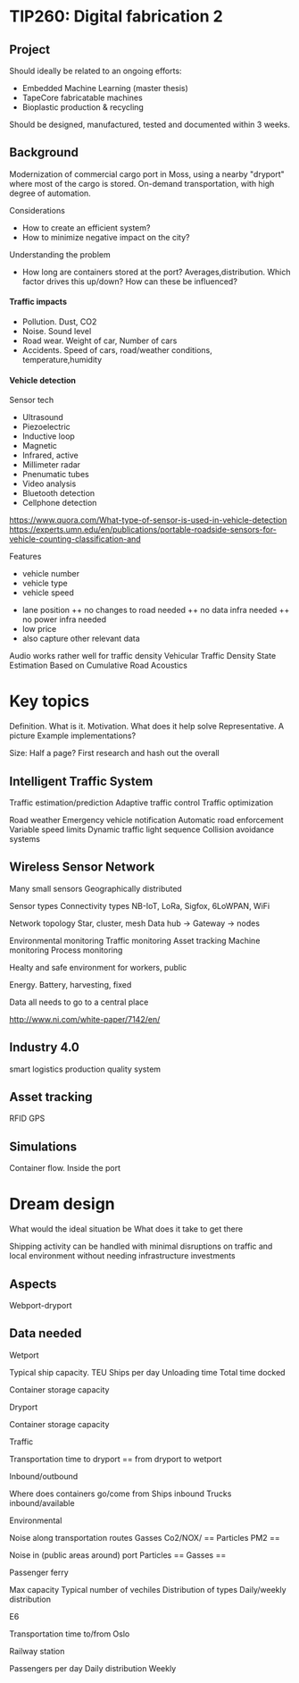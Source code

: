 
# TIP260: Digital fabrication 2

## Project

Should ideally be related to an ongoing efforts:

* Embedded Machine Learning (master thesis)
* TapeCore fabricatable machines
* Bioplastic production & recycling

Should be designed, manufactured, tested and documented within 3 weeks.

## Background
Modernization of commercial cargo port in Moss,
using a nearby "dryport" where most of the cargo is stored. 
On-demand transportation, with high degree of automation.

Considerations

* How to create an efficient system?
* How to minimize negative impact on the city?

Understanding the problem

* How long are containers stored at the port? Averages,distribution.
Which factor drives this up/down? How can these be influenced?


#### Traffic impacts

* Pollution. Dust, CO2
* Noise. Sound level
* Road wear. Weight of car, Number of cars
* Accidents. Speed of cars, road/weather conditions, temperature,humidity

#### Vehicle detection

Sensor tech

* Ultrasound
* Piezoelectric
* Inductive loop
* Magnetic
* Infrared, active
* Millimeter radar
* Pnenumatic tubes
* Video analysis
* Bluetooth detection
* Cellphone detection

https://www.quora.com/What-type-of-sensor-is-used-in-vehicle-detection
https://experts.umn.edu/en/publications/portable-roadside-sensors-for-vehicle-counting-classification-and

Features

* vehicle number
* vehicle type
* vehicle speed
+ lane position
++ no changes to road needed 
++ no data infra needed
++ no power infra needed
+ low price
+ also capture other relevant data


Audio works rather well for traffic density
Vehicular Traffic Density State Estimation Based on Cumulative Road Acoustics


# Key topics

Definition. What is it.
Motivation. What does it help solve
Representative. A picture
Example implementations?

Size: Half a page?
First research and hash out the overall

## Intelligent Traffic System

Traffic estimation/prediction
Adaptive traffic control
Traffic optimization

Road weather
Emergency vehicle notification
Automatic road enforcement
Variable speed limits
Dynamic traffic light sequence
Collision avoidance systems

## Wireless Sensor Network

Many small sensors
Geographically distributed

Sensor types
Connectivity types
NB-IoT, LoRa, Sigfox, 6LoWPAN, WiFi

Network topology
Star, cluster, mesh
Data hub -> Gateway -> nodes

Environmental monitoring
Traffic monitoring
Asset tracking
Machine monitoring
Process monitoring

Healty and safe environment
for workers, public


Energy. Battery, harvesting, fixed

Data all needs to go to a central place

http://www.ni.com/white-paper/7142/en/

## Industry 4.0
smart logistics
production quality system

## Asset tracking
RFID
GPS

## Simulations

Container flow. Inside the port



# Dream design
What would the ideal situation be
What does it take to get there

Shipping activity can be handled
with minimal disruptions on traffic
and local environment
without needing infrastructure investments

## Aspects
Webport-dryport


## Data needed

Wetport

Typical ship capacity. TEU
Ships per day
Unloading time
Total time docked

Container storage capacity

Dryport

Container storage capacity

Traffic

Transportation time to dryport
== from dryport to wetport 

Inbound/outbound

Where does containers go/come from
Ships inbound
Trucks inbound/available

Environmental

Noise along transportation routes
Gasses Co2/NOX/ ==
Particles PM2 ==

Noise in (public areas around) port
Particles ==
Gasses ==


Passenger ferry

Max capacity
Typical number of vechiles
Distribution of types
Daily/weekly distribution


E6

Transportation time to/from Oslo


Railway station

Passengers per day
Daily distribution
Weekly

